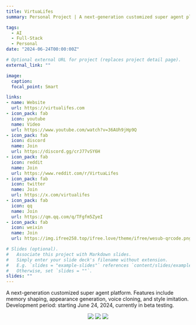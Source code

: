 ```yaml
---
title: VirtuaLifes
summary: Personal Project | A next-generation customized super agent platform.

tags:
  - AI
  - Full-Stack
  - Personal
date: "2024-06-24T00:00:00Z"

# Optional external URL for project (replaces project detail page).
external_link: ""

image:
  caption:
  focal_point: Smart

links:
- name: Website
  url: https://virtualifes.com
- icon_pack: fab
  icon: youtube
  name: Video
  url: https://www.youtube.com/watch?v=36AUh9jHp9Q
- icon_pack: fab
  icon: discord
  name: Join
  url: https://discord.gg/crJ77vSY6H
- icon_pack: fab
  icon: reddit
  name: Join
  url: https://www.reddit.com/r/VirtuaLifes
- icon_pack: fab
  icon: twitter
  name: Join
  url: https://x.com/virtualifes
- icon_pack: fab
  icon: qq
  name: Join
  url: https://qm.qq.com/q/TFgfm5ZyeI
- icon_pack: fab
  icon: weixin
  name: Join
  url: https://img.ifree258.top/ifree.love/theme/ifree/wesub-qrcode.png

# Slides (optional).
#   Associate this project with Markdown slides.
#   Simply enter your slide deck's filename without extension.
#   E.g. `slides = "example-slides"` references `content/slides/example-slides.md`.
#   Otherwise, set `slides = ""`.
slides: ""
---
```


A next-generation customized super agent platform. Features include memory shaping, appearance generation, voice cloning, and style imitation. Development period: starting June 24, 2024, currently in beta testing.

<p align='center'>
<a href="https://virtualifes.com"><img src="https://img.ifree258.top/me.ifree.love/projects/p1.png"></a>
<a href="https://virtualifes.com"><img src="https://img.ifree258.top/me.ifree.love/projects/p2.png"></a>
<a href="https://virtualifes.com"><img src="https://img.ifree258.top/me.ifree.love/projects/p3.png"></a>
</p>